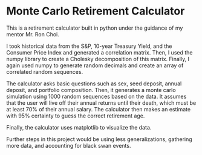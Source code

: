 # Monte Carlo Retirement Calculator
This is a retirement calculator built in python under the guidance of my mentor Mr. Ron Choi.

I took historical data from the S&P, 10-year Treasury Yield, and the Consumer Price Index and generated a correlation matrix. Then, I used the numpy library to create a Cholesky decomposition of this matrix. Finally, I again used numpy to generate random decimals and create an array of correlated random sequences.

The calculator asks basic questions such as sex, seed deposit, annual deposit, and portfolio composition. Then, it generates a monte carlo simulation using 1000 random sequences based on the data. It assumes that the user will live off their annual returns until their death, which must be at least 70% of their annual salary. The calculator then makes an estimate with 95% certainty to guess the correct retirement age.

Finally, the calculator uses matplotlib to visualize the data.

Further steps in this project would be using less generalizations, gathering more data, and accounting for black swan events.
